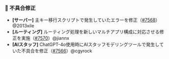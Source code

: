 ### 🐛 不具合修正

* **[サーバー]** 主キー移行スクリプトで発生していたエラーを修正（[#7568](https://github.com/nocobase/nocobase/pull/7568)）@2013xile
* **[ルーティング]** ルーティング処理を新しいマルチアプリ構成に対応させる修正を実施（[#7570](https://github.com/nocobase/nocobase/pull/7570)）@jiannx
* **[AIスタッフ]** ChatGPT-4o使用時にAIスタッフモデリングツールで発生していた不具合を修正（[#7566](https://github.com/nocobase/nocobase/pull/7566)）@cgyrock
